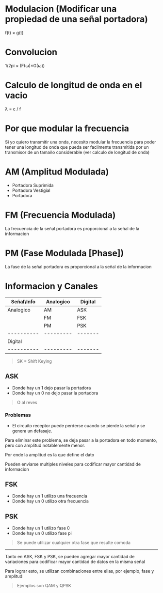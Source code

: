 # Modulacion (Modificar una propiedad de una señal portadora)
f(t) × g(t)

# Convolucion
1/2pi × (F(⍵)×G(⍵))

# Calculo de longitud de onda en el vacio
ƛ = c / f

# Por que modular la frecuencia
Si yo quiero transmitir una onda, necesito modular la frecuencia para
poder tener una longitud de onda que pueda ser facilmente transmitida
por un transmisor de un tamaño considerable (ver calculo de longitud de onda)

# AM (Amplitud Modulada)
* Portadora Suprimida
* Portadora Vestigial
* Portadora

# FM (Frecuencia Modulada)
La frecuencia de la señal portadora es proporcional a la señal de la informacion

# PM (Fase Modulada [Phase])
La fase de la señal portadora es proporcional a la señal de la informacion

# Informacion y Canales

|Señal\Info|Analogico|Digital|
|----------|---------|-------|
|Analogico |AM       |ASK    |
|          |FM       |FSK    |
|          |PM       |PSK    |
|----------|---------|-------|
|Digital   |         |       |
|----------|---------|-------|

> SK = Shift Keying


## ASK
* Donde hay un 1 dejo pasar la portadora
* Donde hay un 0 no dejo pasar la portadora

> O al reves

### Problemas
* El circuito receptor puede perderse cuando se pierde la señal y se genera
un defasaje.

Para eliminar este problema, se deja pasar a la portadora en todo momento,
pero con amplitud notablemente menor.

Por ende la amplitud es la que define el dato

Pueden enviarse multiples niveles para codificar mayor cantidad de informacion

## FSK
* Donde hay un 1 utilizo una frecuencia
* Donde hay un 0 utilizo otra frecuencia

## PSK
* Donde hay un 1 utilizo fase 0
* Donde hay un 0 utilizo fase pi

> Se puede utilizar cualquier otra fase que resulte comoda

-----------------

Tanto en ASK, FSK y PSK, se pueden agregar mayor cantidad de variaciones
para codificar mayor cantidad de datos en la misma señal

Para lograr esto, se utilizan combinaciones entre ellas, por ejemplo,
fase y amplitud

> Ejemplos son QAM y QPSK
